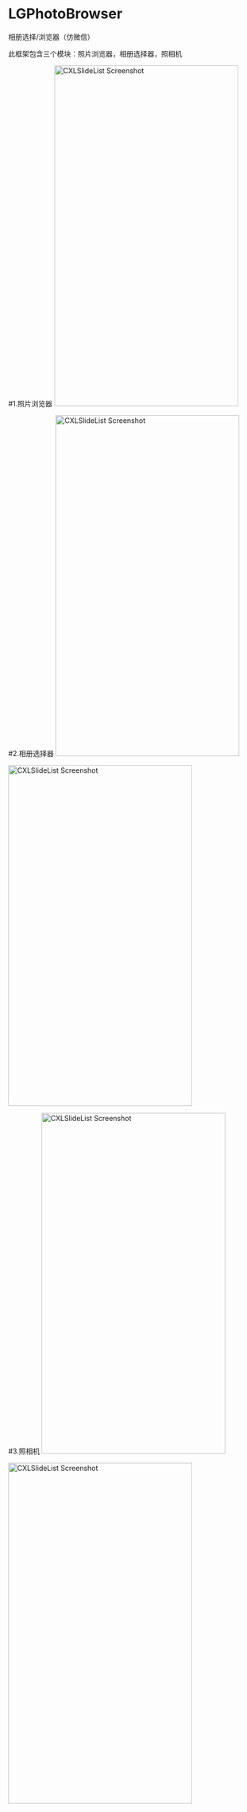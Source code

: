# LGPhotoBrowser
相册选择/浏览器（仿微信）

此框架包含三个模块：照片浏览器，相册选择器，照相机

#1.照片浏览器
<img src="https://github.com/gang544043963/LGPhotoBrowser/blob/master/LGPhotoBrowser/gif/browser.gif?raw=true" alt="CXLSlideList Screenshot" width="370" height="686"/>


#2.相册选择器
<img src="https://github.com/gang544043963/LGPhotoBrowser/blob/master/LGPhotoBrowser/gif/picker.gif?raw=true" alt="CXLSlideList Screenshot" width="370" height="686"/>

<img src="https://github.com/gang544043963/LGPhotoBrowser/blob/master/LGPhotoBrowser/gif/browser1.gif?raw=true" alt="CXLSlideList Screenshot" width="370" height="686"/>


#3.照相机
<img src="https://github.com/gang544043963/LGPhotoBrowser/blob/master/LGPhotoBrowser/gif/IMG_2646.PNG?raw=true" alt="CXLSlideList Screenshot" width="370" height="686"/>

<img src="https://github.com/gang544043963/LGPhotoBrowser/blob/master/LGPhotoBrowser/gif/IMG_2647.PNG?raw=true" alt="CXLSlideList Screenshot" width="370" height="686"/>
